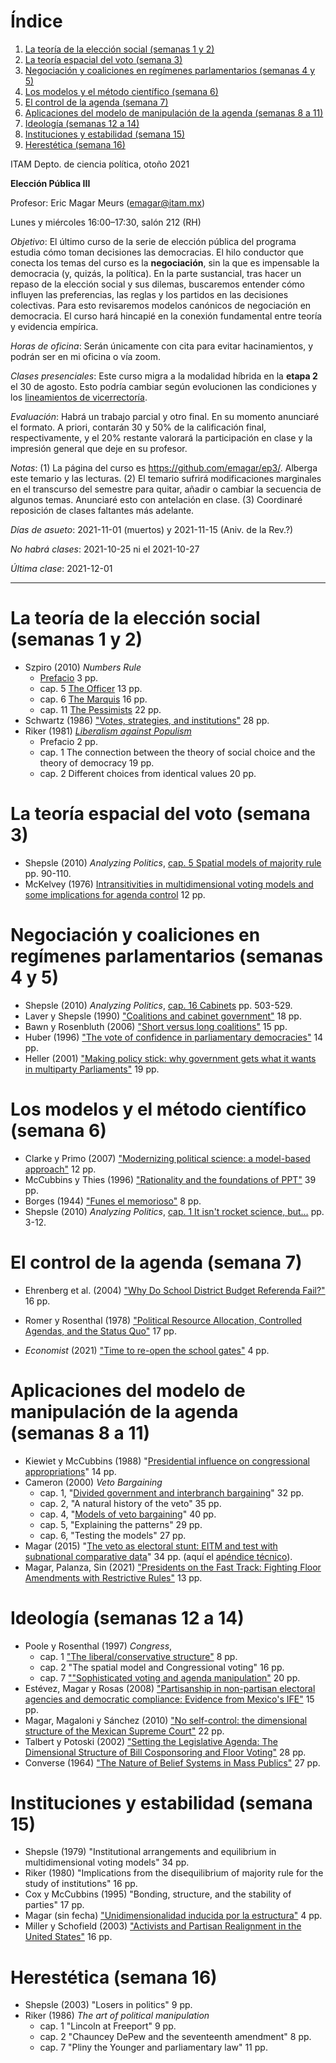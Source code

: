
# &Iacute;ndice

1.  [La teoría de la elección social (semanas 1 y 2)](#org5a21e2b)
2.  [La teoría espacial del voto (semana 3)](#org775a15e)
3.  [Negociación y coaliciones en regímenes parlamentarios (semanas 4 y 5)](#orgfce60a9)
4.  [Los modelos y el método científico (semana 6)](#org1b8a9ab)
5.  [El control de la agenda (semana 7)](#org89810f7)
6.  [Aplicaciones del modelo de manipulación de la agenda (semanas 8 a 11)](#orgfb666cf)
7.  [Ideología (semanas 12 a 14)](#org6c5c84d)
8.  [Instituciones y estabilidad (semana 15)](#org0cf76cd)
9.  [Herestética (semana 16)](#org6ac639c)

ITAM Depto. de ciencia política, otoño 2021

**Elección Pública III**

Profesor: Eric Magar Meurs ([emagar@itam.mx](mailto:emagar@itam.mx))

Lunes y miércoles 16:00&#x2013;17:30, salón 212 (RH)

*Objetivo*: El último curso de la serie de elección pública del programa estudia cómo toman decisiones las democracias. El hilo conductor que conecta los temas del curso es la **negociación**, sin la que es impensable la democracia (y, quizás, la política). En la parte sustancial, tras hacer un repaso de la elección social y sus dilemas, buscaremos entender cómo influyen las preferencias, las reglas y los partidos en las decisiones colectivas. Para esto revisaremos modelos canónicos de negociación en democracia. El curso hará hincapié en la conexión fundamental entre teoría y evidencia empírica. 

*Horas de oficina*: Serán únicamente con cita para evitar hacinamientos, y podrán ser en mi oficina o vía zoom.

*Clases presenciales*: Este curso migra a la modalidad híbrida en la **etapa 2** el 30 de agosto. Esto podría cambiar según evolucionen las condiciones y los [lineamientos de vicerrectoría](https://www.itam.mx/es/conoce-las-medidas-para-el-inicio-de-las-actividades-semipresenciales-en-el-itam). 

*Evaluación*: Habrá un trabajo parcial y otro final. En su momento anunciaré el formato. A priori, contarán 30 y 50% de la calificación final, respectivamente, y el 20% restante valorará la participación en clase y la impresión general que deje en su profesor. 

*Notas*: (1) La página del curso es <https://github.com/emagar/ep3/>. Alberga este temario y las lecturas. (2) El temario sufrirá modificaciones marginales en el transcurso del semestre para quitar, añadir o cambiar la secuencia de algunos temas. Anunciaré esto con antelación en clase. (3) Coordinaré reposición de clases faltantes más adelante.

*Días de asueto*: 2021-11-01 (muertos) y 2021-11-15 (Aniv. de la Rev.?)

*No habrá clases*: 2021-10-25 ni el 2021-10-27

*Última clase*: 2021-12-01

---


<a id="org5a21e2b"></a>

# La teoría de la elección social (semanas 1 y 2)

-   Szpiro (2010) *Numbers Rule* 
    -   [Prefacio](https://github.com/emagar/ep3/blob/master/lecturas/szpiro2010-Numbers-rule-ch00-preface.pdf) 3 pp.
    -   cap. 5 [The Officer](https://github.com/emagar/ep3/blob/master/lecturas/szpiro2010-Numbers-rule-ch05-the-officer.pdf) 13 pp.
    -   cap. 6 [The Marquis](https://github.com/emagar/ep3/blob/master/lecturas/szpiro2010-Numbers-rule-ch06-the-marquis.pdf) 16 pp.
    -   cap. 11 [The Pessimists](https://github.com/emagar/ep3/blob/master/lecturas/szpiro2010-Numbers-rule-ch11-pessimists.pdf) 22 pp.
-   Schwartz (1986) ["Votes, strategies, and institutions"](https://github.com/emagar/ep3/blob/master/lecturas/schwartz-Votes-strategies-institutions1986.pdf) 28 pp.
-   Riker (1981) [*Liberalism against Populism*](https://github.com/emagar/ep3/blob/master/lecturas/riker-liberalism-populism1978book-excerpts-1.pdf) 
    -   Prefacio 2 pp.
    -   cap. 1 The connection between the theory of social choice and the theory of democracy 19 pp.
    -   cap. 2 Different choices from identical values 20 pp.


<a id="org775a15e"></a>

# La teoría espacial del voto (semana 3)

-   Shepsle (2010) *Analyzing Politics*, [cap. 5 Spatial models of majority rule](https://github.com/emagar/ep3/blob/master/lecturas/shepsle-Analyzing-politics-2nd-ed-2010-Cap-5.pdf) pp. 90-110.
-   McKelvey (1976) [Intransitivities in multidimensional voting models and some implications for agenda control](https://github.com/emagar/ep3/blob/master/lecturas/mckelvey-intransitivities-agenda-control1976jet.pdf) 12 pp.


<a id="orgfce60a9"></a>

# Negociación y coaliciones en regímenes parlamentarios (semanas 4 y 5)

-   Shepsle (2010) *Analyzing Politics*, [cap. 16 Cabinets](https://github.com/emagar/ep3/blob/master/lecturas/shepsle-Analyzing-politics-2nd-ed-2010-Cap-16.pdf) pp. 503-529.
-   Laver y Shepsle (1990)  ["Coalitions and cabinet government"](https://github.com/emagar/ep3/blob/master/lecturas/laver+shepsle1990.pdf) 18 pp.
-   Bawn y Rosenbluth (2006)  ["Short versus long coalitions"](https://github.com/emagar/ep3/blob/master/lecturas/bawn+rosenbluthCoalitionSize2006ajps.pdf) 15 pp.
-   Huber (1996) ["The vote of confidence in parliamentary democracies"](https://github.com/emagar/ep3/blob/master/lecturas/huberConfidVoteApsr1996.pdf) 14 pp.
-   Heller (2001) ["Making policy stick: why government gets what it wants in multiparty Parliaments"](https://github.com/emagar/ep3/blob/master/lecturas/hellerPolicyStickAjps2001.pdf) 19 pp.


<a id="org1b8a9ab"></a>

# Los modelos y el método científico (semana 6)

-   Clarke y Primo (2007) ["Modernizing political science: a model-based approach"](https://github.com/emagar/ep3/blob/master/lecturas/clarke+primoModels2008.pdf) 12 pp.
-   McCubbins y Thies (1996) ["Rationality and the foundations of PPT"](https://github.com/emagar/ep3/blob/master/lecturas/mcthiesRatcho31.pdf) 39 pp.
-   Borges (1944) ["Funes el memorioso"](https://github.com/emagar/ep3/blob/master/lecturas/borgesFunes.pdf) 8 pp.
-   Shepsle (2010) *Analyzing Politics*, [cap. 1 It isn't rocket science, but&#x2026;](https://github.com/emagar/ep3/blob/master/lecturas/shepsle-Analyzing-politics-2nd-ed-2010-Cap-1.pdf) pp. 3-12.


<a id="org89810f7"></a>

# El control de la agenda (semana 7)

-   Ehrenberg et al. (2004) ["Why Do School District Budget Referenda Fail?"](https://github.com/emagar/ep3/blob/master/lecturas/ehrenberg.etal-Why-school-district-referenda-fail2004eepa.pdf) 16 pp.
-   Romer y Rosenthal (1978) ["Political Resource Allocation, Controlled Agendas, and the Status Quo"](https://github.com/emagar/ep3/blob/master/lecturas/romer.rosenthal1978pubcho.pdf) 17 pp.

-   *Economist* (2021) ["Time to re-open the school gates"](https://github.com/emagar/ep3/blob/master/clase6romer-rosenthal/economist-school-lockdown-feb2021.pdf) 4 pp.


<a id="orgfb666cf"></a>

# Aplicaciones del modelo de manipulación de la agenda (semanas 8 a 11)

-   Kiewiet y McCubbins (1988) "[Presidential influence on congressional appropriations](https://github.com/emagar/ep3/blob/master/lecturas/kiewiet+mccubbinsAJPS1988.pdf)" 14 pp.
-   Cameron (2000) *Veto Bargaining*
    -   cap. 1, "[Divided government and interbranch bargaining](https://github.com/emagar/ep3/blob/master/lecturas/cameronCap1.pdf)" 32 pp.
    -   cap. 2, "A natural history of the veto" 35 pp.
    -   cap. 4, "[Models of veto bargaining](https://github.com/emagar/ep3/blob/master/lecturas/cameronCap4.pdf)" 40 pp.
    -   cap. 5, "Explaining the patterns" 29 pp.
    -   cap. 6, "Testing the models" 27 pp.
-   Magar (2015) "[The veto as electoral stunt: EITM and test with subnational comparative data](https://github.com/emagar/ep3/blob/master/lecturas/magar-postate04washU.pdf)" 34 pp. (aquí el [apéndice técnico](https://github.com/emagar/ep3/blob/master/lecturas/magar-postate04washUappendix.pdf)).
-   Magar, Palanza, Sin (2021) ["Presidents on the Fast Track: Fighting Floor Amendments with Restrictive Rules"](https://github.com/emagar/ep3/blob/master/lecturas/magar-etal-Pdts-fast-track2021jop.pdf) 13 pp.


<a id="org6c5c84d"></a>

# Ideología (semanas 12 a 14)

-   Poole y Rosenthal (1997) *Congress*,
    -   cap. 1 ["The liberal/conservative structure"](https://github.com/emagar/ep3/blob/master/lecturas/poole+rosenthalCaps1y2.pdf) 8 pp.
    -   cap. 2 "The spatial model and Congressional voting" 16 pp.
    -   cap. 7 [""Sophisticated voting and agenda manipulation"](https://github.com/emagar/ep3/blob/master/lecturas/poole+rosenthalCap7.pdf) 20 pp.
-   Estévez, Magar y Rosas (2008) ["Partisanship in non-partisan electoral agencies and democratic compliance: Evidence from Mexico's IFE"](https://github.com/emagar/ep3/blob/master/lecturas/EstevezMagarRosasIfeElecStud2008.pdf) 15 pp.
-   Magar, Magaloni y Sánchez (2010) ["No self-control: the dimensional structure of the Mexican Supreme Court"](https://github.com/emagar/ep3/blob/master/lecturas/magar+magaloni+sanchezPaper04APSA.pdf) 22 pp.
-   Talbert y Potoski (2002) ["Setting the Legislative Agenda: The Dimensional Structure of Bill Cosponsoring and Floor Voting"](https://github.com/emagar/ep3/blob/master/lecturas/talbert+potoskiAgendaJoP2002.pdf) 28 pp.
-   Converse (1964) ["The Nature of Belief Systems in Mass Publics"](https://github.com/emagar/ep3/blob/master/lecturas/converseBeliefSystem1964.pdf) 27 pp.


<a id="org0cf76cd"></a>

# Instituciones y estabilidad (semana 15)

-   Shepsle (1979) "Institutional arrangements and equilibrium in multidimensional voting models" 34 pp.
-   Riker (1980) "Implications from the disequilibrium of majority rule for the study of institutions" 16 pp.
-   Cox y McCubbins (1995) "Bonding, structure, and the stability of parties" 17 pp.
-   Magar (sin fecha) ["Unidimensionalidad inducida por la estructura"](https://github.com/emagar/ep3/blob/master/lecturas/magar-onedim02.pdf) 4 pp.
-   Miller y Schofield (2003) ["Activists and Partisan Realignment in the United States"](https://github.com/emagar/ep3/blob/master/lecturas/miller-schofield2003apsr.pdf) 16 pp.


<a id="org6ac639c"></a>

# Herestética (semana 16)

-   Shepsle (2003) "Losers in politics" 9 pp.
-   Riker (1986) *The art of political manipulation*
    -   cap. 1 "Lincoln at Freeport" 9 pp.
    -   cap. 2 "Chauncey DePew and the seventeenth amendment" 8 pp.
    -   cap. 7 "Pliny the Younger and parliamentary law" 11 pp.

